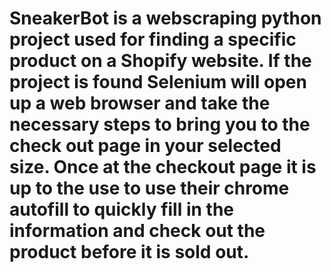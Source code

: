 # SneakerBot is a webscraping python project used for finding a specific product on a Shopify website. If the project is found Selenium will open up a web browser and take the necessary steps to bring you to the check out page in your selected size. Once at the checkout page it is up to the use to use their chrome autofill to quickly fill in the information and check out the product before it is sold out.
